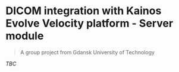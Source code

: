 # DICOM integration with Kainos Evolve Velocity platform - Server module
> A group project from Gdansk University of Technology

*TBC*